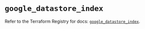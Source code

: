 # `google_datastore_index`

Refer to the Terraform Registry for docs: [`google_datastore_index`](https://registry.terraform.io/providers/drfaust92/google/4.16.4/docs/resources/datastore_index).
